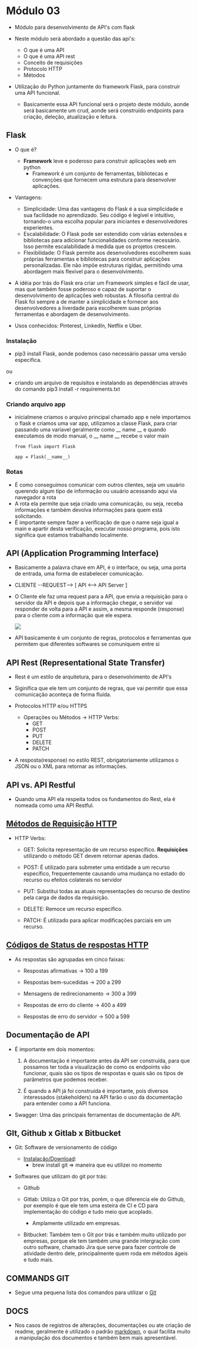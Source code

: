 # Módulo 03

- Módulo para desenvolvimento de API's com flask
- Neste módulo será abordado a questão das api's:
  - O que é uma API
  - O que é uma API rest
  - Conceito de requisições
  - Protocolo HTTP
  - Métodos

- Utilização do Python juntamente do framework Flask, para construir uma API funcional.
  - Basicamente essa API funcional será o projeto deste módulo, aonde será basicamente um crud, aonde será construído endpoints para criação, deleção, atualização e leitura.

## Flask

- O que é?
  - **Framework** leve e poderoso para construir aplicações web em python
    - Framework é um conjunto de ferramentas, bibliotecas e convençòes que fornecem uma estrutura para desenvolver aplicações.
- Vantagens:
  - Simplicidade: Uma das vantagens do Flask é a sua simplicidade e sua facilidade no aprendizado. Seu código é legível e intuitivo, tornando-o uma escolha popular para iniciantes e desenvolvedores experientes.
  - Escalabilidade: O Flask pode ser estendido com várias extensões e bibliotecas para adicionar funcionalidades conforme necessário. Isso permite escalabilidade á medida que os projetos crescem.
  - Flexibilidade: O Flask permite aos desenvolvedores escolherem suas próprias ferramentas e bibliotecas para construir aplicações personalizadas. Ele não impõe estruturas rígidas, permitindo uma abordagem mais flexível para o desenvolvimento.

- A idéia por trás do Flask era criar um Framework simples e fácil de usar, mas que também fosse poderoso e capaz de suportar o desenvolvimento de aplicações web robustas. A filosofia central do Flask foi sempre a de manter a simplicidade e fornecer aos desenvolvedores a liverdade para escolherem suas próprias ferramentas e abordagem de desenvolvimento.

- Usos conhecidos: Pinterest, LinkedIn, Netflix e Uber.

### Instalação

- pip3 install Flask, aonde podemos caso necessário passar uma versão especifica.

ou

- criando um arquivo de requisitos e instalando as dependências através do comando pip3 install -r requirements.txt

### Criando arquivo app

- inicialmene criamos o arquivo principal chamado app e nele importamos o flask e criamos uma var app, utilizamos a classe Flask, para criar passando uma varíavel geralmente como __ name __ e quando executamos de modo manual, o __ name __  recebe o valor main
    >
      from flask import Flask

      app = Flask(__name__)

### Rotas

- É como conseguimos comunicar com outros clientes, seja um usuário querendo algum tipo de informação ou usuário acessando aqui via navegador a rota
- A rota ela permite que seja criado uma comunicação, ou seja, receba informações e também devolva informações para quem está solicitando.
- É importante sempre fazer a verificação de que o name seja igual a main e apartir desta verificação, executar nosso programa, pois isto significa que estamos trabalhando localmente.

## API (Application Programming Interface)

- Basicamente a palavra chave em API, é o interface, ou seja, uma porta de entrada, uma forma de estabelecer comunicação.
- CLIENTE --REQUEST--> [ API <--> API Server ]
- O Cliente ele faz uma request para a API, que envia a requisição para o servidor da API e depois que a informação chegar, o servidor vai responder de volta para a API e assim, a mesma responde (response) para o cliente com a informação que ele espera.

  ![](./assets/FLUXO_API.png)

- API basicamente é um conjunto de regras, protocolos e ferramentas que permitem que diferentes softwares se comuniquem entre si

## API Rest (Representational State Transfer)

- Rest é um estilo de arquitetura, para o desenvolvimento de API's
- Siginifica que ele tem um conjunto de regras, que vai permitir que essa comunicação aconteça de forma fluída.
- Protocolos HTTP e/ou HTTPS
  - Operações ou Métodos -> HTTP Verbs:
    - GET
    - POST
    - PUT
    - DELETE
    - PATCH

- A resposta(response) no estilo REST, obrigatoriamente utilizamos o JSON ou o XML para retornar as informações.

## API vs. API Restful

- Quando uma API ela respeita todos os fundamentos do Rest, ela é nomeada como uma API Restful.

## [Métodos de Requisição HTTP](https://developer.mozilla.org/pt-BR/docs/Web/HTTP/Methods)

- HTTP Verbs:
  - GET: Solicita representação de um recurso específico. **Requisições** utilizando o método GET devem retornar apenas dados.

  - POST: É utilizado para submeter uma entidade a um recurso específico, frequentemente causando uma mudança no estado do recurso ou efeitos colaterais no servidor

  - PUT: Substitui todas as atuais representações do recurso de destino pela carga de dados da requisição.

  - DELETE: Remoce um recurso específico.

  - PATCH: É utilizado para aplicar modificações parciais em um recurso.

## [Códigos de Status de respostas HTTP](https://developer.mozilla.org/pt-BR/docs/Web/HTTP/Status)

- As respostas são agrupadas em cinco faixas:

  - Respostas afirmativas -> 100 a 199

  - Respostas bem-sucedidas -> 200 a 299

  - Mensagens de redirecionamento -> 300 a 399

  - Respostas de erro do cliente -> 400 a 499

  - Respostas de erro do servidor -> 500 a 599


## Documentação de API

- É importante em dois momentos:

  1. A documentação é importante antes da API ser construída, para que possamos ter toda a visualização de como os endpoints vão funcionar, quais sào os tipos de respostas e quais são os tipos de parâmetros que podemos receber.

  2. É quando a API já foi construída é importante, pois diversos interessados (stakeholders) na API farão o uso da documentação para entender como a API funciona.

- Swagger: Uma das principais ferramentas de documentação de API.

## GIt, Github x Gitlab x Bitbucket

- Git: Software de versionamento de código

  - [Instalação/Download](https://www.git-scm.com/download/mac):
    - brew install git => maneira que eu utilizei no momento

- Softwares que utilizam do git por trás:
  - Github

  - Gitlab: Utiliza o GIt por trás, porém, o que diferencia ele do Github, por exemplo é que ele tem uma esteira de CI e CD para implementação do código e tudo meio que acoplado.
    - Amplamente utilizado em empresas.

  - Bitbucket: Também tem o Git por trás e também muito utilizado por empresas, porque ele tem também uma grande intergração com outro software, chamado Jira que serve para fazer controle de atividade dentro dele, principalmente quem roda em métodos ágeis e tudo mais.

## COMMANDS GIT

- Segue uma pequena lista dos comandos para utilizar o [Git](https://github.com/joshnh/Git-Commands/blob/master/READMEpt.md)

## DOCS

- Nos casos de registros de alterações, documentações ou ate criação de readme, geralmente é utilizado o padrão [markdown](https://www.markdownguide.org/basic-syntax/), o qual facilita muito a manipulação dos documentos e também bem mais apresentável.
